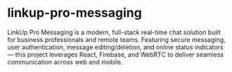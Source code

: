 # linkup-pro-messaging
LinkUp Pro Messaging is a modern, full-stack real-time chat solution built for business professionals and remote teams. Featuring secure messaging, user authentication, message editing/deletion, and online status indicators — this project leverages React, Firebase, and WebRTC to deliver seamless communication across web and mobile.
